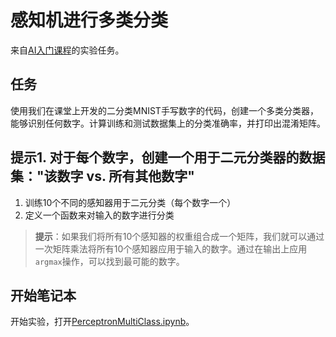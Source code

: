 # 感知机进行多类分类

来自[AI入门课程](https://github.com/microsoft/ai-for-beginners)的实验任务。

## 任务

使用我们在课堂上开发的二分类MNIST手写数字的代码，创建一个多类分类器，能够识别任何数字。计算训练和测试数据集上的分类准确率，并打印出混淆矩阵。

## 提示1. 对于每个数字，创建一个用于二元分类器的数据集："该数字 vs. 所有其他数字"
1. 训练10个不同的感知器用于二元分类（每个数字一个）
1. 定义一个函数来对输入的数字进行分类

> **提示**：如果我们将所有10个感知器的权重组合成一个矩阵，我们就可以通过一次矩阵乘法将所有10个感知器应用于输入的数字。通过在输出上应用`argmax`操作，可以找到最可能的数字。

## 开始笔记本

开始实验，打开[PerceptronMultiClass.ipynb](PerceptronMultiClass.ipynb)。